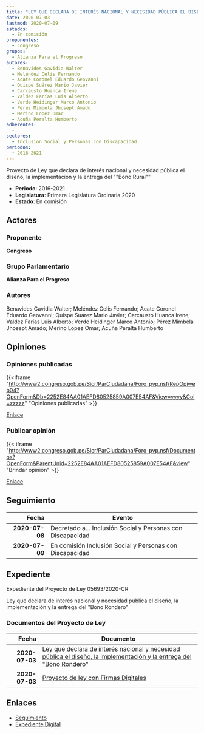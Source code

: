 ```yaml
---
title: "LEY QUE DECLARA DE INTERÉS NACIONAL Y NECESIDAD PÚBLICA EL DISEÑO, LA IMPLEMENTACIÓN Y ENTREGA DEL 'BONO RONDERO'"
date: 2020-07-03
lastmod: 2020-07-09
estados: 
  - En comisión
proponentes: 
  - Congreso
grupos: 
  - Alianza Para el Progreso
autores: 
  - Benavides Gavidia Walter
  - Meléndez Celis Fernando
  - Acate Coronel Eduardo Geovanni
  - Quispe Suárez Mario Javier
  - Carcausto Huanca Irene
  - Valdez Farías Luis Alberto
  - Verde Heidinger Marco Antonio
  - Pérez Mimbela Jhosept Amado
  - Merino Lopez Omar
  - Acuña Peralta Humberto
adherentes: 
  - 
sectores: 
  - Inclusión Social y Personas con Discapacidad
periodos: 
  - 2016-2021
---
```


Proyecto de Ley que declara de interés nacional y necesidad pública el diseño, la implementación y la entrega del ""Bono Rural""

- **Periodo**: 2016-2021
- **Legislatura**: Primera Legislatura Ordinaria 2020
- **Estado**: En comisión

## Actores

### Proponente

**Congreso**

### Grupo Parlamentario

**Alianza Para el Progreso**

### Autores

Benavides Gavidia Walter; Meléndez Celis Fernando; Acate Coronel Eduardo Geovanni; Quispe Suárez Mario Javier; Carcausto Huanca Irene; Valdez Farías Luis Alberto; Verde Heidinger Marco Antonio; Pérez Mimbela Jhosept Amado; Merino Lopez Omar; Acuña Peralta Humberto


## Opiniones

### Opiniones publicadas

{{<iframe "http://www2.congreso.gob.pe/Sicr/ParCiudadana/Foro_pvp.nsf/RepOpiweb04?OpenForm&Db=2252E84AA01AEFD80525859A007E54AF&View=yyyy&Col=zzzzz" "Opiniones publicadas" >}}

[Enlace](http://www2.congreso.gob.pe/Sicr/ParCiudadana/Foro_pvp.nsf/RepOpiweb04?OpenForm&Db=2252E84AA01AEFD80525859A007E54AF&View=yyyy&Col=zzzzz)
### Publicar opinión

{{< iframe "http://www2.congreso.gob.pe/Sicr/ParCiudadana/Foro_pvp.nsf/Documentos?OpenForm&ParentUnid=2252E84AA01AEFD80525859A007E54AF&view" "Brindar opinión" >}}

[Enlace](http://www2.congreso.gob.pe/Sicr/ParCiudadana/Foro_pvp.nsf/Documentos?OpenForm&ParentUnid=2252E84AA01AEFD80525859A007E54AF&view)

## Seguimiento

| Fecha | Evento |
|------:|--------|
| **2020-07-08** | Decretado a... Inclusión Social y Personas con Discapacidad|
| **2020-07-09** | En comisión Inclusión Social y Personas con Discapacidad|


## Expediente

Expediente del Proyecto de Ley 05693/2020-CR

Ley que declara de interés nacional y necesidad pública el diseño, la implementación y la entrega del "Bono Rondero"


### Documentos del Proyecto de Ley

| Fecha | Documento |
|------:|--------|
| **2020-07-03** | [Ley que declara de interés nacional y necesidad pública el diseño, la implementación y la entrega del "Bono Rondero"](http://www.leyes.congreso.gob.pe/Documentos/2016_2021/Proyectos_de_Ley_y_de_Resoluciones_Legislativas/PL05693-20200703.pdf) |
| **2020-07-03** | [Proyecto de ley con Firmas Digitales](http://www.leyes.congreso.gob.pe/Documentos/2016_2021/Proyectos_de_Ley_y_de_Resoluciones_Legislativas/Proyectos_Firmas_digitales/PL05693.pdf) |

## Enlaces 

- [Seguimiento](http://www2.congreso.gob.pe/Sicr/TraDocEstProc/CLProLey2016.nsf/f7fff46988ca05b1052578e100829cc7/50145a4d71774cb30525859a0080d68b?OpenDocument)
- [Expediente Digital](http://www2.congreso.gob.pe/Sicr/TraDocEstProc/CLProLey2016.nsf/f7fff46988ca05b1052578e100829cc7/50145a4d71774cb30525859a0080d68b?OpenDocument&Click=05257FB7005EB655.eb71d0cf91d8294e05256cdf006b5706/$Body/0.1C6C)
